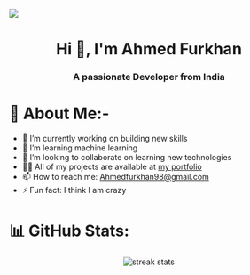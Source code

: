 [![](https://visitcount.itsvg.in/api?id=ahmedfurkhan&icon=8&color=1)](https://visitcount.itsvg.in)

<h1 align="center">Hi 👋, I'm Ahmed Furkhan</h1>
<h3 align="center">A passionate Developer from India</h3>

# 💫 About Me:-
- 🔭 I’m currently working on building new skills
- 🌱 I’m learning machine learning
- 👯 I’m looking to collaborate on learning new technologies
- 👨‍💻 All of my projects are available at [my portfolio](https://ahmedfurkhan.github.io/portfolio.io/)
- 📫 How to reach me: [Ahmedfurkhan98@gmail.com](mailto:Ahmedfurkhan98@gmail.com)
- ⚡ Fun fact: I think I am crazy

# 📊 GitHub Stats:
<p align="center">
  <img src="https://github-readme-streak-stats.herokuapp.com/?user=ahmedfurkhan&theme=dark&hide_border=false" alt="streak stats" /> 
</p>
